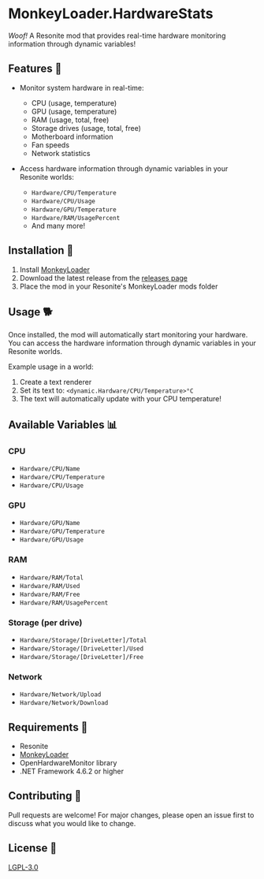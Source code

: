 # MonkeyLoader.HardwareStats

*Woof!* A Resonite mod that provides real-time hardware monitoring information through dynamic variables!

## Features 🐾

- Monitor system hardware in real-time:
  - CPU (usage, temperature)
  - GPU (usage, temperature)
  - RAM (usage, total, free)
  - Storage drives (usage, total, free)
  - Motherboard information
  - Fan speeds
  - Network statistics

- Access hardware information through dynamic variables in your Resonite worlds:
  - `Hardware/CPU/Temperature`
  - `Hardware/CPU/Usage`
  - `Hardware/GPU/Temperature`
  - `Hardware/RAM/UsagePercent`
  - And many more!

## Installation 🦴

1. Install [MonkeyLoader](https://github.com/MonkeyModdingTroop/MonkeyLoader)
2. Download the latest release from the [releases page](https://github.com/YourUsername/MonkeyLoader.HardwareStats/releases)
3. Place the mod in your Resonite's MonkeyLoader mods folder

## Usage 🐕

Once installed, the mod will automatically start monitoring your hardware. You can access the hardware information through dynamic variables in your Resonite worlds.

Example usage in a world:
1. Create a text renderer
2. Set its text to: `<dynamic.Hardware/CPU/Temperature>°C`
3. The text will automatically update with your CPU temperature!

## Available Variables 📊

### CPU
- `Hardware/CPU/Name`
- `Hardware/CPU/Temperature`
- `Hardware/CPU/Usage`

### GPU
- `Hardware/GPU/Name`
- `Hardware/GPU/Temperature`
- `Hardware/GPU/Usage`

### RAM
- `Hardware/RAM/Total`
- `Hardware/RAM/Used`
- `Hardware/RAM/Free`
- `Hardware/RAM/UsagePercent`

### Storage (per drive)
- `Hardware/Storage/[DriveLetter]/Total`
- `Hardware/Storage/[DriveLetter]/Used`
- `Hardware/Storage/[DriveLetter]/Free`

### Network
- `Hardware/Network/Upload`
- `Hardware/Network/Download`

## Requirements 🔧

- Resonite
- [MonkeyLoader](https://github.com/MonkeyModdingTroop/MonkeyLoader)
- OpenHardwareMonitor library
- .NET Framework 4.6.2 or higher

## Contributing 🐾

Pull requests are welcome! For major changes, please open an issue first to discuss what you would like to change.

## License 📜

[LGPL-3.0](LICENSE.txt)
